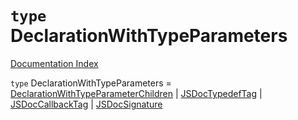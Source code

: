 # `type` DeclarationWithTypeParameters

[Documentation Index](../README.md)

`type` DeclarationWithTypeParameters = [DeclarationWithTypeParameterChildren](../type.DeclarationWithTypeParameterChildren/README.md) | [JSDocTypedefTag](../interface.JSDocTypedefTag/README.md) | [JSDocCallbackTag](../interface.JSDocCallbackTag/README.md) | [JSDocSignature](../interface.JSDocSignature/README.md)